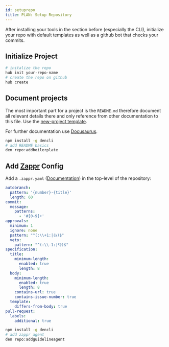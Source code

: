 ```yaml
---
id: setuprepo
title: PLAN: Setup Repository
---
```


After installing your tools in the section before (especially the CLI), initialize your repo with default templates as well as a github bot that checks your commits.

## Initialize Project

```sh
# initalize the repo
hub init your-repo-name
# create the repo on github
hub create
```

## Document projects

The most important part for a project is the `README.md` therefore document all relevant details there and only reference from other documentation to this file. Use the [new-project template](https://github.com/d10l/templates/tree/master/git-repo/create).

For further documentation use [Docusaurus](https://docusaurus.io/docs/en/installation).

```sh
npm install -g dencli
# add README basics
den repo:addboilerplate
```

## Add [Zappr](https://zappr.opensource.zalan.do) Config

Add a `.zappr.yaml` ([Documentation](https://zappr.readthedocs.io/en/latest/setup/#zappr-features-and-their-configuration-options)) in the top-level of the repository:

```yaml
autobranch:
  pattern: '{number}-{title}'
  length: 60
commit:
  message:
    patterns:
      - '#[0-9]+'
approvals:
  minimum: 1
  ignore: none
  pattern: "^(:\\+1:|👍)$"
  veto:
    pattern: "^(:\\-1:|👎)$"
specification:
  title:
    minimum-length:
      enabled: true
      length: 8
  body:
    minimum-length:
      enabled: true
      length: 8
    contains-url: true
    contains-issue-number: true
  template:
    differs-from-body: true
pull-request:
  labels:
    additional: true
```

```sh
npm install -g dencli
# add zappr agent
den repo:addguidelineagent
```
